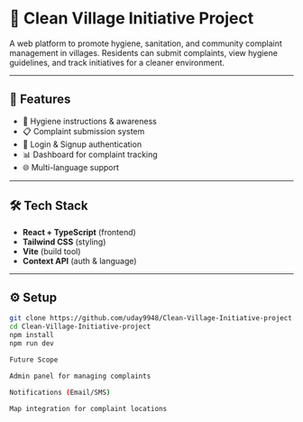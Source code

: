 # 🌱 Clean Village Initiative Project

A web platform to promote hygiene, sanitation, and community complaint management in villages. Residents can submit complaints, view hygiene guidelines, and track initiatives for a cleaner environment.

---

## 🚀 Features
- 🧼 Hygiene instructions & awareness  
- 📋 Complaint submission system  
- 👤 Login & Signup authentication  
- 📊 Dashboard for complaint tracking  
- 🌐 Multi-language support  

---

## 🛠️ Tech Stack
- **React + TypeScript** (frontend)  
- **Tailwind CSS** (styling)  
- **Vite** (build tool)  
- **Context API** (auth & language)  

---

## ⚙️ Setup
```bash
git clone https://github.com/uday9948/Clean-Village-Initiative-project.git
cd Clean-Village-Initiative-project
npm install
npm run dev

Future Scope

Admin panel for managing complaints

Notifications (Email/SMS)

Map integration for complaint locations